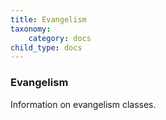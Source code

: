 ```yaml
---
title: Evangelism
taxonomy:
    category: docs
child_type: docs
---
```


### Evangelism

Information on evangelism classes.


